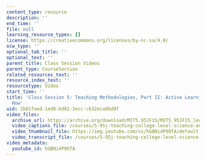 ```yaml
---
content_type: resource
description: ''
end_time: ''
file: null
learning_resource_types: []
license: https://creativecommons.org/licenses/by-nc-sa/4.0/
ocw_type: ''
optional_tab_title: ''
optional_text: ''
parent_title: Class Session Videos
parent_type: CourseSection
related_resources_text: ''
resource_index_text: ''
resourcetype: Video
start_time: ''
title: 'Class Session 5: Teaching Methodologies, Part II: Active Learning: Why and
  How'
uid: 2b81faed-1ed8-bd82-3ecc-cb32eca8bd9f
video_files:
  archive_url: https://archive.org/download/MIT5.95JF15/MIT5_95JF15_lec05_300k.mp4
  video_captions_file: /courses/5-95j-teaching-college-level-science-and-engineering-fall-2015/7c43f891a2e85cd7803c97b742bc01c1_hGBNi4P9OfA.vtt
  video_thumbnail_file: https://img.youtube.com/vi/hGBNi4P9OfA/default.jpg
  video_transcript_file: /courses/5-95j-teaching-college-level-science-and-engineering-fall-2015/63d12f15eef2d9766135c44881ad8954_hGBNi4P9OfA.pdf
video_metadata:
  youtube_id: hGBNi4P9OfA
---
```

